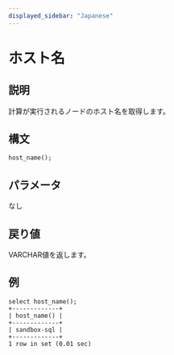```yaml
---
displayed_sidebar: "Japanese"
---
```


# ホスト名

## 説明

計算が実行されるノードのホスト名を取得します。

## 構文

```Haskell
host_name();
```

## パラメータ

なし

## 戻り値

VARCHAR値を返します。

## 例

```Plaintext
select host_name();
+-------------+
| host_name() |
+-------------+
| sandbox-sql |
+-------------+
1 row in set (0.01 sec)
```